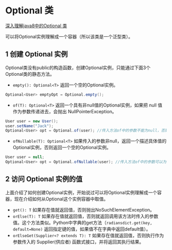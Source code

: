 # Optional 类

[深入理解java8中的Optional 类](https://blog.csdn.net/xhd731568849/article/details/79532959)

可以将Optional实例理解成一个容器（所以该类是一个泛型类）。

## 1 创建 Optional  实例

Optional类没有public的构造函数，创建Optional实例，只能通过下面3个Optional类的静态方法。

- `empty(): Optional<T>` 返回一个空的Optional实例。

```java
Optional<User> emptyOpt = Optional.empty();
```

- `of(T): Optional<T>` 返回一个具有非null值的Optional实例，如果把 null 值作为参数传递进去，会抛出 NullPointerException。

```java
User user = new User();
user.setName("Jack");
Optional<User> opt = Optional.of(user); //传入方法of中的参数不能为null，否则抛出NullPointerException
```

- `ofNullable(T): Optional<T>` 如果传入的参数非null，返回一个描述具体值的Optional实例，否则返回一个空的Optional实例。

```java
User user = null;
Optional<User> opt = Optional.ofNullable(user); //传入方法of中的参数可以为null
```

## 2 访问 Optional 实例的值

上面介绍了如何创建Optional实例，开始说过可以将Optional实例理解成一个容器，现在介绍如何从Optional这个实例容器中取值。

- `get(): T` 如果存在值就返回值，否则抛出NoSuchElementException。
- `orElse(T): T` 如果存在值就返回值，否则就返回调用该方法时传入的参数值。这个方法类似。Python中字典的get方法（`radiansdict.get(key, default=None)` 返回指定键的值，如果值不在字典中返回default值）。
- `orElseGet(Supplier<? extends T): T` 如果存在值就返回值，否则执行作为参数传入的 Supplier(供应者) 函数式接口，并将返回其执行结果。





